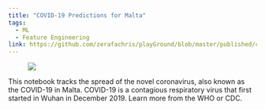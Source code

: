 ```yaml
---
title: "COVID-19 Predictions for Malta"
tags:
  - ML
  - Feature Engineering
link: https://github.com/zerafachris/playGround/blob/master/published/covid19_malta_prediction/readme.md
---
```


<figure>
	<a href=""><img src="https://images.pexels.com/photos/26545224/pexels-photo-26545224/free-photo-of-a-3d-model-of-a-ball-on-ice.jpeg?auto=compress"></a>
</figure>

This notebook tracks the spread of the novel coronavirus, also known as the COVID-19 in Malta. COVID-19 is a contagious respiratory virus that first started in Wuhan in December 2019. Learn more from the WHO or CDC.
